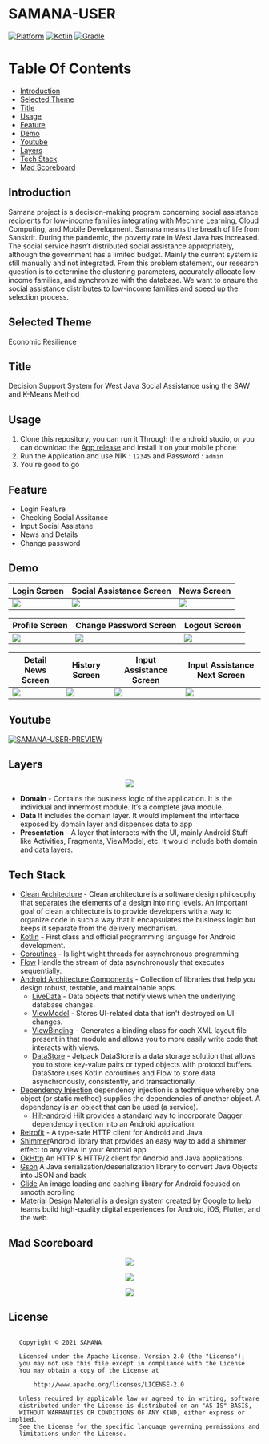 
# SAMANA-USER
[![Platform](https://img.shields.io/badge/platform-Android-green.svg)](http://developer.android.com/index.html) [![Kotlin](https://img.shields.io/badge/kotlin-1.4.21-orange.svg)](http://kotlinlang.org) [![Gradle](https://img.shields.io/badge/gradle-4.0.0-%2366DCB8.svg)](https://developer.android.com/studio/releases/gradle-plugin)

# Table Of Contents
- [Introduction](#introduction)
- [Selected Theme](#selected-theme)
- [Title](#title)
- [Usage](#usage)
- [Feature](#feature)
- [Demo](#demo)
- [Youtube](#youtube)
- [Layers](#layers)
- [Tech Stack](#tech-stack)
- [Mad Scoreboard](#mad-scoreboard)

## Introduction

Samana project is a decision-making program concerning social assistance recipients for low-income families integrating with Mechine Learning, Cloud Computing, and Mobile Development. Samana means the breath of life from Sanskrit. During the pandemic, the poverty rate in West Java has increased. The social service hasn’t distributed social assistance appropriately, although the government has a limited budget. Mainly the current system is still manually and not integrated. From this problem statement, our research question is to determine the clustering parameters, accurately allocate low-income families, and synchronize with the database. We want to ensure the social assistance distributes to low-income families and speed up the selection process.

## Selected Theme

Economic Resilience

## Title

Decision Support System for West Java Social Assistance using the SAW and K-Means Method

## Usage

1. Clone this repository, you can run it Through the android studio, or you can download the [App release](https://github.com/SAMANA-JABAR/SAMANA-USER/releases/tag/1.0.2) and install it on your mobile phone
2. Run the Application and use NIK : ```12345``` and Password : ```admin```
3. You're good to go

## Feature

- Login Feature
- Checking Social Assitance
- Input Social Assistane
- News and Details
- Change password

## Demo

|Login Screen|Social Assistance Screen|News Screen|
|--|--|--|
|![](assets/login.jpg?raw=true)|![](assets/bantuan-screen.jpg?raw=true)|![](assets/news.jpg?raw=true)|

|Profile Screen|Change Password Screen|Logout Screen|
|--|--|--|
|![](assets/profile.jpg?raw=true)|![](assets/change-profile.jpg?raw=true)|![](assets/logout.jpg?raw=true)|

|Detail News Screen|History Screen|Input Assistance Screen|Input Assistance Next Screen|
|--|--|--|--|
|![](assets/detail-news.jpg?raw=true)|![](assets/history.jpg?raw=true)|![](assets/input-data.jpg?raw=true)|![](assets/input-data-next.jpg?raw=true)|

## Youtube 

[![SAMANA-USER-PREVIEW](https://img.youtube.com/vi/SKXyoNdt_Uc/1.jpg)](https://www.youtube.com/watch?v=SKXyoNdt_Uc)

## Layers

<p align="center">
    <img src="assets/cleean.png"
        style="margin-right: 20px;"
    />
</p>

- **Domain** - Contains the business logic of the application. It is the individual and innermost module. It’s a complete java module.
- **Data** It includes the domain layer. It would implement the interface exposed by domain layer and dispenses data to app
- **Presentation** - A layer that interacts with the UI, mainly Android Stuff like Activities, Fragments, ViewModel, etc. It would include both domain and data layers.

## Tech Stack

- [Clean Architecture](https://blog.cleancoder.com/uncle-bob/2012/08/13/the-clean-architecture.html) - Clean architecture is a software design philosophy that separates the elements of a design into ring levels. An important goal of clean architecture is to provide developers with a way to organize code in such a way that it encapsulates the business logic but keeps it separate from the delivery mechanism.
- [Kotlin](https://kotlinlang.org/) - First class and official programming language for Android development.
- [Coroutines](https://kotlinlang.org/docs/reference/coroutines-overview.html) - Is light wight threads for asynchronous programming
- [Flow](https://developer.android.com/kotlin/flow) Handle the stream of data asynchronously that executes sequentially.
- [Android Architecture Components](https://developer.android.com/topic/libraries/architecture) - Collection of libraries that help you design robust, testable, and maintainable apps.
   - [LiveData](https://developer.android.com/topic/libraries/architecture/livedata) - Data objects that notify views when the underlying database changes.
   - [ViewModel](https://developer.android.com/topic/libraries/architecture/viewmodel) - Stores UI-related data that isn't destroyed on UI changes.
   - [ViewBinding](https://developer.android.com/topic/libraries/view-binding) - Generates a binding class for each XML layout file present in that module and allows you to more easily write code that interacts with views.
   - [DataStore](https://developer.android.com/topic/libraries/architecture/datastore) - Jetpack DataStore is a data storage solution that allows you to store key-value pairs or typed objects with protocol buffers. DataStore uses Kotlin coroutines and Flow to store data asynchronously, consistently, and transactionally.
- [Dependency Injection](https://developer.android.com/training/dependency-injection) dependency injection is a technique whereby one object (or static method) supplies the dependencies of another object. A dependency is an object that can be used (a service).
    - [Hilt-android](https://dagger.dev/hilt/) Hilt provides a standard way to incorporate Dagger dependency injection into an Android application.
- [Retrofit](https://square.github.io/retrofit/) - A type-safe HTTP client for Android and Java.
- [Shimmer](https://github.com/facebook/shimmer-android)Android library that provides an easy way to add a shimmer effect to any view in your Android app
- [OkHttp](http://square.github.io/okhttp/) An HTTP & HTTP/2 client for Android and Java applications.
- [Gson](https://github.com/google/gson) A Java serialization/deserialization library to convert Java Objects into JSON and back
- [Glide](https://github.com/bumptech/glide) An image loading and caching library for Android focused on smooth scrolling
- [Material Design](https://material.io/develop/android/docs/getting-started) Material is a design system created by Google to help teams build high-quality digital experiences for Android, iOS, Flutter, and the web.

## Mad Scoreboard

<p align="center">
    <img src="assets/summary.png"
        style="margin-right: 20px;"
    />
</p>

<p align="center">
    <img src="assets/kotlin.png"
        style="margin-right: 20px;"
    />
</p>

<p align="center">
    <img src="assets/jetpack.png"
        style="margin-right: 20px;"
    />
</p>

## License
```

   Copyright © 2021 SAMANA

   Licensed under the Apache License, Version 2.0 (the "License");
   you may not use this file except in compliance with the License.
   You may obtain a copy of the License at

       http://www.apache.org/licenses/LICENSE-2.0

   Unless required by applicable law or agreed to in writing, software
   distributed under the License is distributed on an "AS IS" BASIS,
   WITHOUT WARRANTIES OR CONDITIONS OF ANY KIND, either express or implied.
   See the License for the specific language governing permissions and
   limitations under the License.

```



